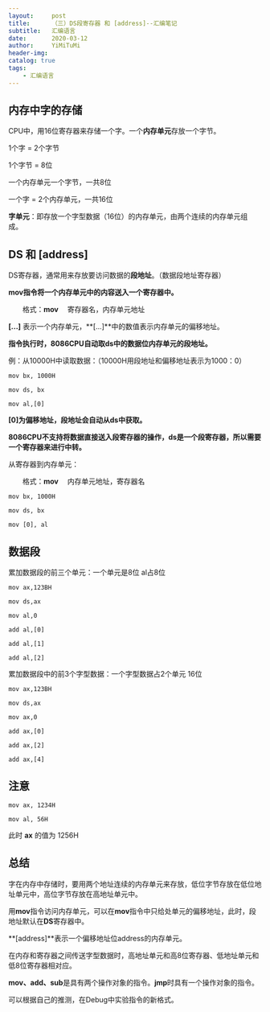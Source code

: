 ```yaml
---
layout:     post
title:      （三）DS段寄存器 和 [address]--汇编笔记
subtitle:   汇编语言
date:       2020-03-12
author:     YiMiTuMi
header-img: 
catalog: true
tags:
    - 汇编语言
---
```


## 内存中字的存储

CPU中，用16位寄存器来存储一个字。一个**内存单元**存放一个字节。

1个字 = 2个字节 

1个字节 = 8位

一个内存单元一个字节，一共8位

一个字 = 2个内存单元，一共16位

**字单元**：即存放一个字型数据（16位）的内存单元，由两个连续的内存单元组成。

## DS 和 [address]

DS寄存器，通常用来存放要访问数据的**段地址**。（数据段地址寄存器）

**mov指令将一个内存单元中的内容送入一个寄存器中。**

&emsp;&emsp;格式：**mov** &emsp;寄存器名，内存单元地址

**[...]** 表示一个内存单元，**[...]**中的数值表示内存单元的偏移地址。

**指令执行时，8086CPU自动取ds中的数据位内存单元的段地址。**

例：从10000H中读取数据：（10000H用段地址和偏移地址表示为1000：0）

	mov bx, 1000H
	
	mov ds, bx
	
	mov al,[0]

**[0]为偏移地址，段地址会自动从ds中获取。**

**8086CPU不支持将数据直接送入段寄存器的操作，ds是一个段寄存器，所以需要一个寄存器来进行中转。**

从寄存器到内存单元：

&emsp;&emsp;格式：**mov** &emsp;内存单元地址，寄存器名

	mov bx, 1000H
	
	mov ds, bx
	
	mov [0], al

## 数据段

累加数据段的前三个单元：一个单元是8位 al占8位

	mov ax,123BH
	
	mov ds,ax
	
	mov al,0
	
	add al,[0]
	
	add al,[1]
	
	add al,[2]

累加数据段中的前3个字型数据：一个字型数据占2个单元 16位

	mov ax,123BH
	
	mov ds,ax
	
	mov ax,0
	
	add ax,[0]
	
	add ax,[2]
	
	add ax,[4]

## 注意

	mov ax, 1234H
	
	mov al, 56H

此时 **ax** 的值为 1256H

## 总结

字在内存中存储时，要用两个地址连续的内存单元来存放，低位字节存放在低位地址单元中，高位字节存放在高地址单元中。

用**mov**指令访问内存单元，可以在**mov**指令中只给处单元的偏移地址，此时，段地址默认在**DS**寄存器中。

**[address]**表示一个偏移地址位address的内存单元。

在内存和寄存器之间传送字型数据时，高地址单元和高8位寄存器、低地址单元和低8位寄存器相对应。

**mov、add、sub**是具有两个操作对象的指令。**jmp**时具有一个操作对象的指令。

可以根据自己的推测，在Debug中实验指令的新格式。